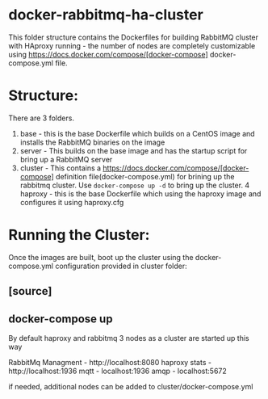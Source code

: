 # docker-rabbitmq-ha-cluster

This folder structure contains the Dockerfiles for building RabbitMQ cluster with HAproxy running - the number of nodes are completely customizable using https://docs.docker.com/compose/[docker-compose] docker-compose.yml file.


Structure:
==========
There are 3 folders.

1. base - this is the base Dockerfile which builds on a CentOS image and installs the RabbitMQ binaries on the image
2. server - This builds on the base image and has the startup script for bring up a RabbitMQ server
3. cluster - This contains a https://docs.docker.com/compose/[docker-compose] definition file(docker-compose.yml) for brining up the rabbitmq cluster. Use `docker-compose up -d` to bring up the cluster.
4 haproxy - this is the base Dockerfile which using the haproxy image and configures it using haproxy.cfg


Running the Cluster:
===============================
Once the images are built, boot up the cluster using the docker-compose.yml configuration provided in cluster folder:    

[source]
----
docker-compose up
----

By default haproxy and rabbitmq 3 nodes as a cluster are started up this way

RabbitMq Managment - http://localhost:8080
haproxy stats - http://localhost:1936
mqtt - localhost:1936
amqp - localhost:5672

if needed, additional nodes can be added to cluster/docker-compose.yml

    

